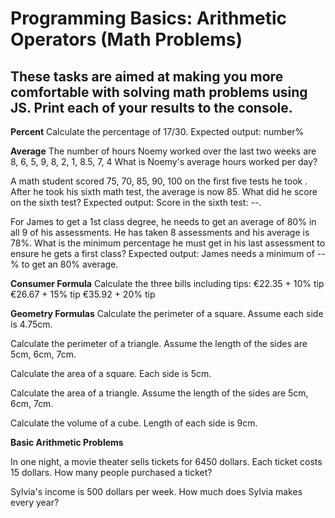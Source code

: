 # Programming Basics: Arithmetic Operators (Math Problems)
 
## These tasks are aimed at making you more comfortable with solving math problems using JS. **Print each of your results to the console.**

**Percent**
Calculate the percentage of 17/30. Expected output: number%

**Average** 
The number of hours Noemy worked over the last two weeks are 8, 6, 5, 9, 8, 2, 1, 8.5, 7, 4
What is Noemy's average hours worked per day?

A math student scored 75, 70, 85, 90, 100 on the first five tests he took . After he took his sixth math test, the average is now 85. What did he score on the sixth test?
Expected output: Score in the sixth test: --.

For James to get a 1st class degree, he needs to get an average of 80% in all 9 of his assessments. He has taken 8 assessments and his average is 78%. What is the minimum percentage he must get in his last assessment to ensure he gets a first class? 
Expected output: James needs a minimum of --% to get an 80% average.

**Consumer Formula**
Calculate the three bills including tips:
€22.35 + 10% tip
€26.67 + 15% tip
€35.92 + 20% tip

**Geometry Formulas** 
Calculate the perimeter of a square. Assume each side is 4.75cm.

Calculate the perimeter of a triangle. Assume the length of the sides are 5cm, 6cm, 7cm.

Calculate the area of a square. Each side is 5cm.

Calculate the area of a triangle. Assume the length of the sides are 5cm, 6cm, 7cm.

Calculate the volume of a cube. Length of each side is 9cm.

**Basic Arithmetic Problems**

In one night, a movie theater sells tickets for 6450 dollars. Each ticket costs 15 dollars. How many people purchased a ticket? 

Sylvia's income is 500 dollars per week. How much does Sylvia makes every year?
